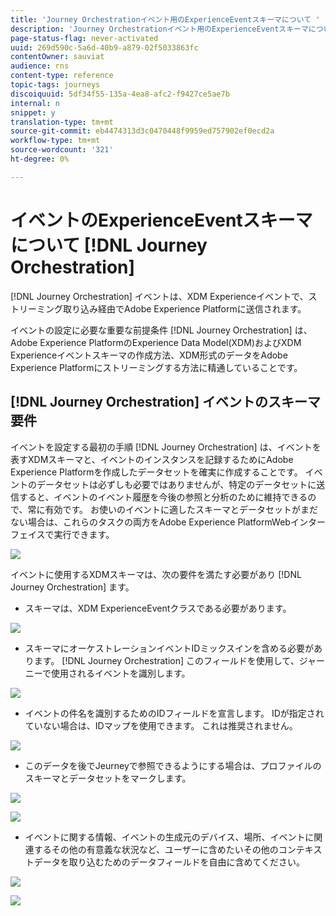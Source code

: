 ```yaml
---
title: 'Journey Orchestrationイベント用のExperienceEventスキーマについて '
description: 'Journey Orchestrationイベント用のExperienceEventスキーマについて説明します。 '
page-status-flag: never-activated
uuid: 269d590c-5a6d-40b9-a879-02f5033863fc
contentOwner: sauviat
audience: rns
content-type: reference
topic-tags: journeys
discoiquuid: 5df34f55-135a-4ea8-afc2-f9427ce5ae7b
internal: n
snippet: y
translation-type: tm+mt
source-git-commit: eb4474313d3c0470448f9959ed757902ef0ecd2a
workflow-type: tm+mt
source-wordcount: '321'
ht-degree: 0%

---
```




# イベントのExperienceEventスキーマについて [!DNL Journey Orchestration]

[!DNL Journey Orchestration] イベントは、XDM Experienceイベントで、ストリーミング取り込み経由でAdobe Experience Platformに送信されます。

イベントの設定に必要な重要な前提条件 [!DNL Journey Orchestration] は、Adobe Experience PlatformのExperience Data Model(XDM)およびXDM Experienceイベントスキーマの作成方法、XDM形式のデータをAdobe Experience Platformにストリーミングする方法に精通していることです。

## [!DNL Journey Orchestration] イベントのスキーマ要件

イベントを設定する最初の手順 [!DNL Journey Orchestration] は、イベントを表すXDMスキーマと、イベントのインスタンスを記録するためにAdobe Experience Platformを作成したデータセットを確実に作成することです。 イベントのデータセットは必ずしも必要ではありませんが、特定のデータセットに送信すると、イベントのイベント履歴を今後の参照と分析のために維持できるので、常に有効です。 お使いのイベントに適したスキーマとデータセットがまだない場合は、これらのタスクの両方をAdobe Experience PlatformWebインターフェイスで実行できます。

![](../assets/schema1.png)

イベントに使用するXDMスキーマは、次の要件を満たす必要があり [!DNL Journey Orchestration] ます。

* スキーマは、XDM ExperienceEventクラスである必要があります。

![](../assets/schema2.png)

* スキーマにオーケストレーションイベントIDミックスインを含める必要があります。 [!DNL Journey Orchestration] このフィールドを使用して、ジャーニーで使用されるイベントを識別します。

![](../assets/schema3.png)

* イベントの件名を識別するためのIDフィールドを宣言します。 IDが指定されていない場合は、IDマップを使用できます。 これは推奨されません。

![](../assets/schema4.png)

* このデータを後でJeurneyで参照できるようにする場合は、プロファイルのスキーマとデータセットをマークします。

![](../assets/schema5.png)

![](../assets/schema6.png)

* イベントに関する情報、イベントの生成元のデバイス、場所、イベントに関連するその他の有意義な状況など、ユーザーに含めたいその他のコンテキストデータを取り込むためのデータフィールドを自由に含めてください。

![](../assets/schema7.png)

![](../assets/schema8.png)